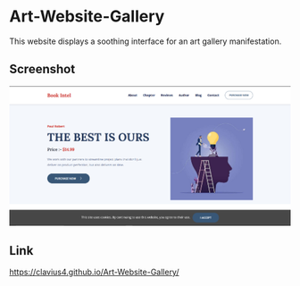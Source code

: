 # Art-Website-Gallery
This website displays a soothing interface for an art gallery manifestation.

## Screenshot

<!-- Center and widen the screenshot -->
<div align="center">
  <img src="https://github.com/Clavius4/Author-site/blob/master/assets/images/b1.png" width="600">
</div>


## Link
https://clavius4.github.io/Art-Website-Gallery/
